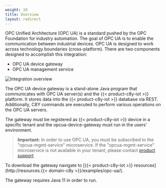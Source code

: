 ```yaml
---
weight: 10
title: Overview
layout: redirect
---
```


OPC Unified Architecture (OPC UA) is a standard pushed by the OPC Foundation for industry automation. The goal of OPC UA is to enable the communication between industrial devices. OPC UA is designed to work across technology boundaries (cross-platform). There are two components designed to accomplish this integration:

- OPC UA device gateway
- OPC UA management service

![Integration overview](/images/device-protocols/opcua/opcua-integration-overview.png)

The OPC UA device gateway is a stand-alone Java program that communicates with OPC UA server(s) and the {{< product-c8y-iot >}} platform. It stores data into the {{< product-c8y-iot >}} database via REST. Additionally, C8Y commands are executed to perform various operations on the OPC UA servers.

The gateway must be registered as {{< product-c8y-iot >}} device in a specific tenant and the opcua-device-gateway must run in the users' environment.

> **Important:** In order to use OPC UA, you must be subscribed to the "opcua-mgmt-service" microservice. If the "opcua-mgmt-service" microservice is not available in your tenant, please contact [product support](/welcome/contacting-support/).

To download the gateway navigate to [{{< product-c8y-iot >}} resources](http://resources.{{< domain-c8y >}}/examples/opc-ua/).

The gateway requires Java 11 in order to run.

